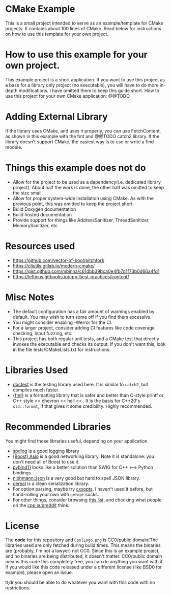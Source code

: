 # CMake Example
This is a small project intended to serve as an example/template for CMake projects. It contains about 100 lines of CMake. Read below for instructions on how to use this template for your own project.

# How to use this example for your own project.
This example project is a short application. If you want to use this project as a base for a library only project (no executable), you will have to do more in-depth modifications. I have omitted them to keep this guide short.
How to use this project for your own CMake application:
@@TODO

# Adding External Library
If the library uses CMake, and uses it properly, you can use FetchContent, as shown in this example with the fmt and @@TODO catch2 library. If the library doesn't support CMake, the easiest way is to use or write a find module.

# Things this example does **not** do
* Allow for the project to be used as a dependency(i.e. dedicated library project). About half the work is done, the other half was omitted to keep the size small.
* Allow for proper system-wide installation using CMake. As with the previous point, this was omitted to keep the project short.
* Build Doxygen documentation
* Build hosted documentation
* Provide support for things like AddressSanitizer, ThreadSanitizer, MemorySanitizer, etc

# Resources used
* https://github.com/vector-of-bool/pitchfork
* https://cliutils.gitlab.io/modern-cmake/
* https://gist.github.com/mbinna/c61dbb39bca0e4fb7d1f73b0d66a4fd1
* https://lefticus.gitbooks.io/cpp-best-practices/content/

# Misc Notes
* The default configuration has a fair amount of warnings enabled by default. You may wish to turn some off if you find them excessive.
* You might consider enabling -Werror for the CI.
* For a larger project, consider adding CI features like code coverage checking, input fuzzing, etc.
* This project has both regular unit tests, and a CMake test that directly invokes the executable and checks its output. If you don't want this, look in the file tests/CMakeLists.txt for instructions.

# Libraries Used
* [doctest](https://github.com/onqtam/doctest/) is the testing library used here. It is similar to `catch2`, but compiles much faster.
* [{fmt}](https://github.com/fmtlib/fmt) is a formatting library that is safer and better than C-style printf or C++ style << chevron << hell << . It is the basis for C++20's `std::format`, if that gives it some credibility. Highly recommended.

# Recommended Libraries
You might find these libraries useful, depending on your application.
* [spdlog](https://github.com/gabime/spdlog) is a good logging library
* [(Boost) Asio](https://think-async.com/Asio/) is a good networking library. Note it is standalone: you don't need all of Boost to use it.
* [pybind11](https://github.com/pybind/pybind11) looks like a better solution than SWIG for C++ <--> Python bindings.
* [nlohmann::json](https://github.com/nlohmann/json) is a very good but hard to spell JSON library.
* [cereal](http://uscilab.github.io/cereal/) is a clean serialization library.
* For option parsing, maybe try [cxxopts](https://github.com/jarro2783/cxxopts). I haven't used it before, but hand-rolling your own with `getopt` sucks.
* For other things, consider browsing [this list](https://en.cppreference.com/w/cpp/links/libs), and checking what people on the [cpp subreddit](reddit.com/r/cpp) think.

# License
The **code** for this repository and `CoolLogo.png` is CC0/public domain(The libraries used are only fetched during build times. This means the binaries are (probably, I'm not a lawyer) not CC0. Since this is an example project, and no binaries are being distributed, it doesn't matter. CC0/public domain means this code this completely free, you can do anything you want with it. If you would like this code released under a different license (like BSD0 for example), please open an issue.

tl;dr you should be able to do whatever you want with this code with no restrictions.
